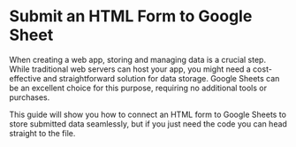 
# Submit an HTML Form to Google Sheet

When creating a web app, storing and managing data is a crucial step. While traditional web servers can host your app, you might need a cost-effective and straightforward solution for data storage. Google Sheets can be an excellent choice for this purpose, requiring no additional tools or purchases.

This guide will show you how to connect an HTML form to Google Sheets to store submitted data seamlessly, but if you just need the code you can head straight to the file.
